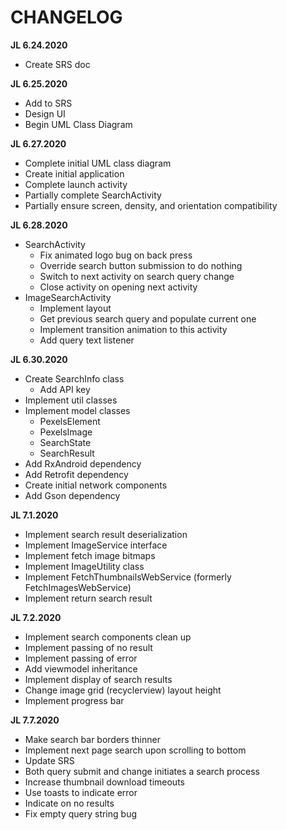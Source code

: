 # CHANGELOG

__JL 6.24.2020__

- Create SRS doc

__JL 6.25.2020__

- Add to SRS
- Design UI
- Begin UML Class Diagram

__JL 6.27.2020__

- Complete initial UML class diagram
- Create initial application
- Complete launch activity
- Partially complete SearchActivity
- Partially ensure screen, density, and orientation compatibility

__JL 6.28.2020__

- SearchActivity
    - Fix animated logo bug on back press
    - Override search button submission to do nothing
    - Switch to next activity on search query change
    - Close activity on opening next activity
- ImageSearchActivity
    - Implement layout
    - Get previous search query and populate current one
    - Implement transition animation to this activity
    - Add query text listener

__JL 6.30.2020__

- Create SearchInfo class
    - Add API key
- Implement util classes
- Implement model classes
    - PexelsElement
    - PexelsImage
    - SearchState
    - SearchResult
- Add RxAndroid dependency
- Add Retrofit dependency
- Create initial network components
- Add Gson dependency

__JL 7.1.2020__

- Implement search result deserialization
- Implement ImageService interface
- Implement fetch image bitmaps
- Implement ImageUtility class
- Implement FetchThumbnailsWebService (formerly FetchImagesWebService)
- Implement return search result

__JL 7.2.2020__

- Implement search components clean up
- Implement passing of no result
- Implement passing of error
- Add viewmodel inheritance
- Implement display of search results
- Change image grid (recyclerview) layout height
- Implement progress bar

__JL 7.7.2020__

- Make search bar borders thinner
- Implement next page search upon scrolling to bottom
- Update SRS
- Both query submit and change initiates a search process
- Increase thumbnail download timeouts
- Use toasts to indicate error
- Indicate on no results
- Fix empty query string bug